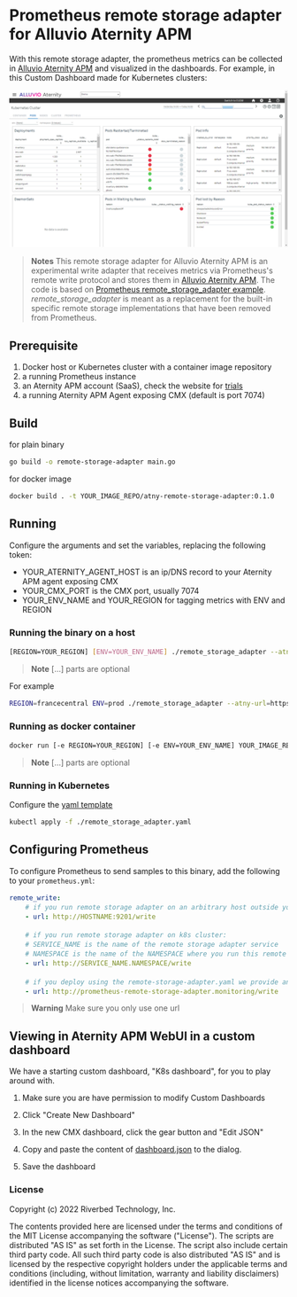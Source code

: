 # Prometheus remote storage adapter for Alluvio Aternity APM

With this remote storage adapter, the prometheus metrics can be collected in [Alluvio Aternity APM](https://www.riverbed.com/products/application-performance-monitoring) and visualized in the dashboards. For example, in this Custom Dashboard made for Kubernetes clusters:

![Custom Dashboard kubernetes metrics](images/aternity-apm-custom-dashboard-kubernetes-metrics.png)

> **Notes**
> This remote storage adapter for Alluvio Aternity APM is an experimental write adapter that receives metrics via Prometheus's remote write protocol and stores them in [Alluvio Aternity APM](https://www.riverbed.com/products/application-performance-monitoring). The code is based on [Prometheus remote_storage_adapter example](https://github.com/prometheus/prometheus/tree/master/documentation/examples/remote_storage/remote_storage_adapter). *remote_storage_adapter* is meant as a replacement for the built-in specific remote storage implementations that have been removed from Prometheus.

## Prerequisite

1. Docker host or Kubernetes cluster with a container image repository
2. a running Prometheus instance
3. an Aternity APM account (SaaS), check the website for [trials](https://www.riverbed.com/trial-download/alluvio-aternity)
3. a running Aternity APM Agent exposing CMX (default is port 7074)

## Build

for plain binary
```bash
go build -o remote-storage-adapter main.go
```

for docker image
```bash
docker build . -t YOUR_IMAGE_REPO/atny-remote-storage-adapter:0.1.0
```

## Running

Configure the arguments and set the variables, replacing the following token:

* YOUR_ATERNITY_AGENT_HOST is an ip/DNS record to your Aternity APM agent exposing CMX
* YOUR_CMX_PORT is the CMX port, usually 7074
* YOUR_ENV_NAME and YOUR_REGION for tagging metrics with ENV and REGION

### Running the binary on a host

```bash
[REGION=YOUR_REGION] [ENV=YOUR_ENV_NAME] ./remote_storage_adapter --atny-url=https://YOUR_ATERNITY_AGENT_HOST:YOUR_CMX_PORT/ [--atny-cmx-dimensions="yourextraDim0,Dim0Val,yourextraDim1,Dim1Val"]
```

> **Note**
> [...] parts are optional

For example

```bash
REGION=francecentral ENV=prod ./remote_storage_adapter --atny-url=https://aternity_agent_cmx:7074/
```

### Running as docker container

```bash
docker run [-e REGION=YOUR_REGION] [-e ENV=YOUR_ENV_NAME] YOUR_IMAGE_REPO/atny-remote-storage-adapter:0.1.0 --atny-url=https://YOUR_ATERNITY_AGENT_HOST:YOUR_CMX_PORT/ [--atny-cmx-dimensions="yourextraDim0,Dim0Val,yourextraDim1,Dim1Val"]
```

> **Note**
> [...] parts are optional

### Running in Kubernetes

Configure the [yaml template](remote-storage-adapter.yaml)

```bash
kubectl apply -f ./remote_storage_adapter.yaml
```

## Configuring Prometheus

To configure Prometheus to send samples to this binary, add the following to your `prometheus.yml`:

```yaml
remote_write:
    # if you run remote storage adapter on an arbitrary host outside your k8s, make sure your prometheus server is able to reach it
    - url: http://HOSTNAME:9201/write

    # if you run remote storage adapter on k8s cluster:
    # SERVICE_NAME is the name of the remote storage adapter service
    # NAMESPACE is the name of the NAMESPACE where you run this remote storage adapter
    - url: http://SERVICE_NAME.NAMESPACE/write

    # if you deploy using the remote-storage-adapter.yaml we provide and didn't change the K8s Service manifest, you can use:
    - url: http://prometheus-remote-storage-adapter.monitoring/write
```

> **Warning**
> Make sure you only use one url

## Viewing in Aternity APM WebUI in a custom dashboard

We have a starting custom dashboard, "K8s dashboard", for you to play around with.

1. Make sure you are have permission to modify Custom Dashboards

2. Click "Create New Dashboard"

3. In the new CMX dashboard, click the gear button and "Edit JSON"

4. Copy and paste the content of [dashboard.json](dashboard.json) to the dialog.

5. Save the dashboard


### License

Copyright (c) 2022 Riverbed Technology, Inc.

The contents provided here are licensed under the terms and conditions of the MIT License accompanying the software ("License"). The scripts are distributed "AS IS" as set forth in the License. The script also include certain third party code. All such third party code is also distributed "AS IS" and is licensed by the respective copyright holders under the applicable terms and conditions (including, without limitation, warranty and liability disclaimers) identified in the license notices accompanying the software.
